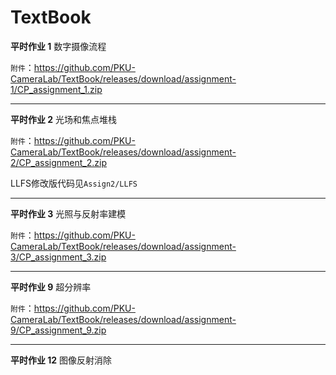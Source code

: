 # TextBook

**平时作业 1** 数字摄像流程

`附件`：https://github.com/PKU-CameraLab/TextBook/releases/download/assignment-1/CP_assignment_1.zip

------

**平时作业 2** 光场和焦点堆栈

`附件`：https://github.com/PKU-CameraLab/TextBook/releases/download/assignment-2/CP_assignment_2.zip

LLFS修改版代码见`Assign2/LLFS`

------

**平时作业 3** 光照与反射率建模

`附件`：https://github.com/PKU-CameraLab/TextBook/releases/download/assignment-3/CP_assignment_3.zip


------

**平时作业 9** 超分辨率

`附件`：https://github.com/PKU-CameraLab/TextBook/releases/download/assignment-9/CP_assignment_9.zip

------

**平时作业 12** 图像反射消除
